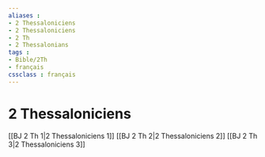 ```yaml
---
aliases : 
- 2 Thessaloniciens
- 2 Thessaloniciens
- 2 Th
- 2 Thessalonians
tags : 
- Bible/2Th
- français
cssclass : français
---
```


# 2 Thessaloniciens

[[BJ 2 Th 1|2 Thessaloniciens 1]]
[[BJ 2 Th 2|2 Thessaloniciens 2]]
[[BJ 2 Th 3|2 Thessaloniciens 3]]
